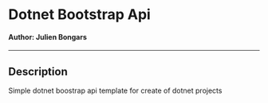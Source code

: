 # Dotnet Bootstrap Api
#### Author: Julien Bongars

___

## Description
Simple dotnet boostrap api template for create of dotnet projects
